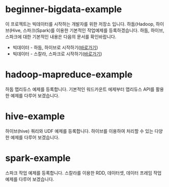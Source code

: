# beginner-bigdata-example

이 프로젝트는 빅데이터를 시작하는 개발자를 위한 저장소 입니다. 하둡(Hadoop, 하이브(Hive, 스파크(Spark)를 이용한 기본적인 작업예제를 등록하겠습니다. 하둡, 하이브, 스파크에 대한 기본적인 내용은 다음의 문서를 확인바랍니다. 

+ 빅데이터 - 하둡, 하이브로 시작하기([바로가기](https://wikidocs.net/book/2203))
+ 빅데이터 - 스칼라, 스파크로 시작하기([바로가기](https://wikidocs.net/book/2350))

# hadoop-mapreduce-example
하둡 맵리듀스 예제를 등록합니다. 기본적인 워드카운트 에제부터 맵리듀스 API를 활용한 예제를 다루어 보겠습니다. 

# hive-example
하이브(hive) 쿼리와 UDF 예제를 등록합니다. 하이브를 이용하여 처리할 수 있는 다양한 예제를 다루어 보겠습니다. 

# spark-example
스파크 작업 예제를 등록합니다. 스칼라를 이용한 RDD, 데이터셋, 데이터 프레임 작업 예제를 다루어 보겠습니다. 
